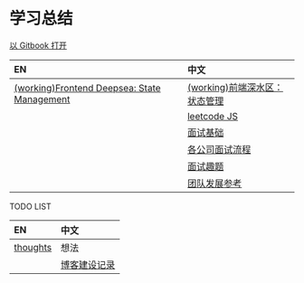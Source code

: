 # 学习总结

[以 Gitbook 打开](https://w10036w.gitbooks.io/blog/)

| EN | 中文 |
| :--- | :--- |
| [(working)Frontend Deepsea: State Management](/posts/thoughts/fe-state-mgmt.md) | [(working)前端深水区：状态管理](/posts/thoughts/fe-state-mgmt.zh.md) |
| | [leetcode JS](/posts/leetcode/README.leetcode.md) |
| | [面试基础](posts/interview/README.interview.md) |
| | [各公司面试流程](posts/interview/companies/README.companies.md) |
| | [面试趣题](posts/questions/README.questions.md) |
| | [团队发展参考](posts/team-growth/index.md) |

TODO LIST

| EN | 中文 |
| :--- | :--- |
| [thoughts](./posts/thoughts.md) | 想法 |
| | [博客建设记录](/blog.md) |
